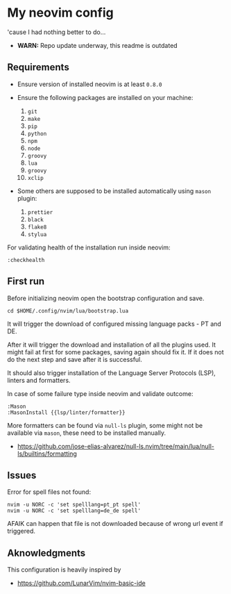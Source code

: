 # My neovim config

'cause I had nothing better to do...

- **WARN:** Repo update underway, this readme is outdated

## Requirements

- Ensure version of installed neovim is at least `0.8.0`
- Ensure the following packages are installed on your machine:

  1. `git`
  2. `make`
  3. `pip`
  4. `python`
  5. `npm`
  6. `node`
  7. `groovy`
  8. `lua`
  9. `groovy`
  10. `xclip`

- Some others are supposed to be installed automatically using `mason` plugin:

  1. `prettier`
  2. `black`
  3. `flake8`
  4. `stylua`

For validating health of the installation run inside neovim:

```shell
:checkhealth
```

## First run

Before initializing neovim open the bootstrap configuration and save.

```shell
cd $HOME/.config/nvim/lua/bootstrap.lua
```

It will trigger the download of configured missing language packs - PT and DE.

After it will trigger the download and installation of all the plugins used.
It might fail at first for some packages, saving again should fix it.
If it does not do the next step and save after it is successful.

It should also trigger installation of the Language Server Protocols (LSP),
linters and formatters.

In case of some failure type inside neovim and validate outcome:

```shell
:Mason
:MasonInstall {{lsp/linter/formatter}}
```

More formatters can be found via `null-ls` plugin, some might not be available
via `mason`, these need to be installed manually.

- <https://github.com/jose-elias-alvarez/null-ls.nvim/tree/main/lua/null-ls/builtins/formatting>

## Issues

Error for spell files not found:

```shell
nvim -u NORC -c 'set spelllang=pt_pt spell'
nvim -u NORC -c 'set spelllang=de_de spell'
```

AFAIK can happen that file is not downloaded because of wrong url event if triggered.

## Aknowledgments

This configuration is heavily inspired by

- <https://github.com/LunarVim/nvim-basic-ide>
